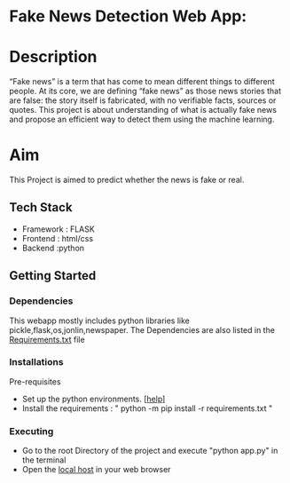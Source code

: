 # Fake News Detection Web App:

# Description
“Fake news” is a term that has come to mean different things to different people. At its core, we are defining “fake news” as those news stories that are false: the story itself is fabricated, with no verifiable facts, sources or quotes.
This project is about understanding of what is actually fake news and propose an efficient way to detect them using the machine learning.

# Aim
This Project is aimed to  predict whether the news is fake or real.

## Tech Stack
* Framework : FLASK
* Frontend  : html/css
* Backend   :python

## Getting Started

### Dependencies
This webapp mostly includes python libraries like pickle,flask,os,jonlin,newspaper.
The Dependencies are also listed in the [Requirements.txt](requirements.txt) file

### Installations
Pre-requisites
* Set up the python environments. [[help](https://packaging.python.org/guides/installing-using-pip-and-virtual-environments/)]
* Install the requirements  : " python -m pip install -r requirements.txt "

### Executing
*  Go to the root Directory of the project and execute "python app.py" in the terminal
* Open the [local host](http://localhost:5000/) in your web browser

